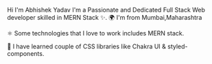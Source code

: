 

Hi  I'm Abhishek Yadav
I'm a Passionate and Dedicated Full Stack Web developer skilled in MERN Stack ✨.
🌍 I'm from Mumbai,Maharashtra

⚛️ Some technologies that I love to work includes MERN stack.

🚀 I have learned couple of CSS libraries like Chakra UI & styled-components.
 
 
